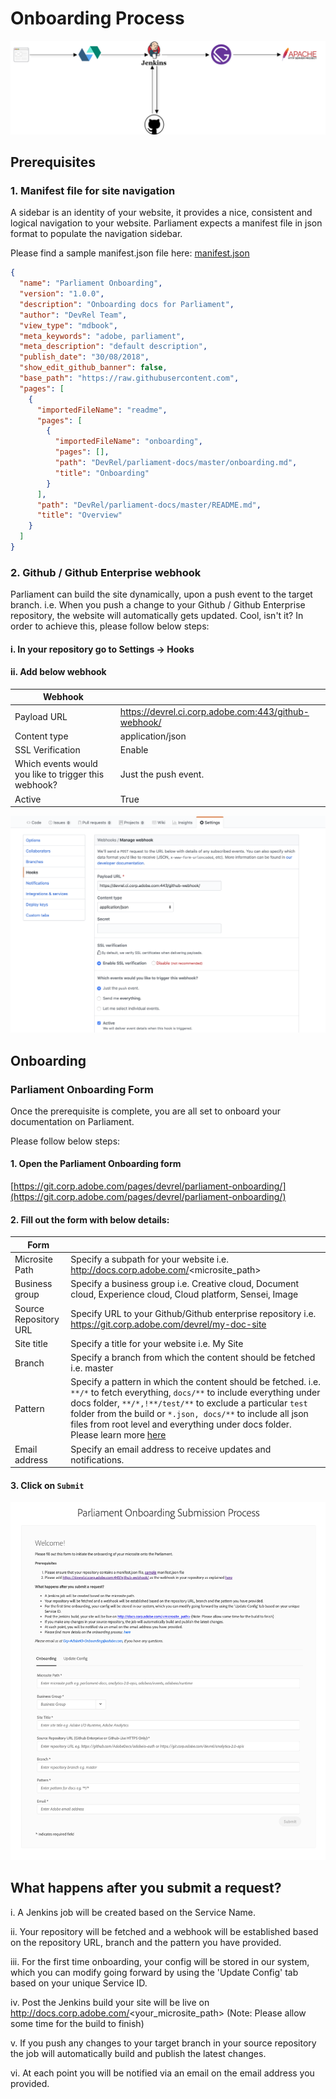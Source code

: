 # Onboarding Process

![process](images/parliament_process.svg)

## Prerequisites

### 1. Manifest file for site navigation

A sidebar is an identity of your website, it provides a nice, consistent and logical navigation to your website. Parliament expects a manifest file in json format to populate the navigation sidebar.

Please find a sample manifest.json file here: [manifest.json](https://github.com/AdobeDocs/adobeio-auth/blob/stage/manifest.json)

```json
{
  "name": "Parliament Onboarding",
  "version": "1.0.0",
  "description": "Onboarding docs for Parliament",
  "author": "DevRel Team",
  "view_type": "mdbook",
  "meta_keywords": "adobe, parliament",
  "meta_description": "default description",
  "publish_date": "30/08/2018",
  "show_edit_github_banner": false,
  "base_path": "https://raw.githubusercontent.com",
  "pages": [
    {
      "importedFileName": "readme",
      "pages": [
        {
          "importedFileName": "onboarding",
          "pages": [],
          "path": "DevRel/parliament-docs/master/onboarding.md",
          "title": "Onboarding"
        }
      ],
      "path": "DevRel/parliament-docs/master/README.md",
      "title": "Overview"
    }
  ]
}
```

### 2. Github / Github Enterprise webhook

Parliament can build the site dynamically, upon a push event to the target branch. i.e. When you push a change to your Github / Github Enterprise repository, the website will automatically gets updated. Cool, isn't it? In order to achieve this, please follow below steps:

#### i. In your repository go to Settings -> Hooks

#### ii. Add below webhook

| Webhook                                              |                                                      |
| ---------------------------------------------------- | ---------------------------------------------------- |
| Payload URL                                          | https://devrel.ci.corp.adobe.com:443/github-webhook/ |
| Content type                                         | application/json                                     |
| SSL Verification                                     | Enable                                               |
| Which events would you like to trigger this webhook? | Just the push event.                                 |
| Active                                               | True                                                 |

![hook](images/1.png)

## Onboarding

### Parliament Onboarding Form

Once the prerequisite is complete, you are all set to onboard your documentation on Parliament.

Please follow below steps:

#### 1. Open the Parliament Onboarding form

[https://git.corp.adobe.com/pages/devrel/parliament-onboarding/](https://git.corp.adobe.com/pages/devrel/parliament-onboarding/)

#### 2. Fill out the form with below details:

| Form                  |                                                                                                                                  |
| --------------------- | -------------------------------------------------------------------------------------------------------------------------------- |
| Microsite Path        | Specify a subpath for your website i.e. http://docs.corp.adobe.com/<microsite_path>                                              |
| Business group        | Specify a business group i.e. Creative cloud, Document cloud, Experience cloud, Cloud platform, Sensei, Image                    |
| Source Repository URL | Specify URL to your Github/Github enterprise repository i.e. https://git.corp.adobe.com/devrel/my-doc-site                       |
| Site title            | Specify a title for your website i.e. My Site                                                                                    |
| Branch                | Specify a branch from which the content should be fetched i.e. master                                                            |
| Pattern               | Specify a pattern in which the content should be fetched. i.e. `**/*` to fetch everything, `docs/**` to include everything under docs folder, `**/*,!**/test/**` to exclude a particular `test` folder from the build or `*.json, docs/**` to include all json files from root level and everything under docs folder. Please learn more [here](https://github.com/mrmlnc/fast-glob#basic-syntax)|
| Email address         | Specify an email address to receive updates and notifications.                                                                   |

#### 3. Click on `Submit`

![onboarding](images/3.png)

## What happens after you submit a request?

i. A Jenkins job will be created based on the Service Name.

ii. Your repository will be fetched and a webhook will be established based on the repository URL, branch and the pattern you have provided.

iii. For the first time onboarding, your config will be stored in our system, which you can modify going forward by using the 'Update Config' tab based on your unique Service ID.

iv. Post the Jenkins build your site will be live on http://docs.corp.adobe.com/<your_microsite_path> (Note: Please allow some time for the build to finish)

v. If you push any changes to your target branch in your source repository the job will automatically build and publish the latest changes.

vi. At each point you will be notified via an email on the email address you provided.

